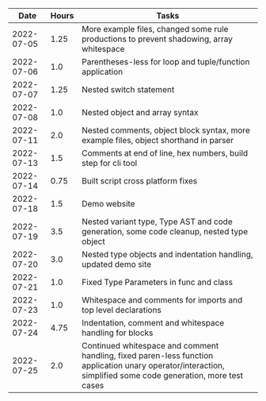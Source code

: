 | Date     | Hours | Tasks
|----------|-------|----------------------------------------------------------|
|2022-07-05| 1.25  | More example files, changed some rule productions to prevent shadowing, array whitespace
|2022-07-06| 1.0   | Parentheses-less for loop and tuple/function application
|2022-07-07| 1.25  | Nested switch statement
|2022-07-08| 1.0   | Nested object and array syntax
|2022-07-11| 2.0   | Nested comments, object block syntax, more example files, object shorthand in parser
|2022-07-13| 1.5   | Comments at end of line, hex numbers, build step for cli tool
|2022-07-14| 0.75  | Built script cross platform fixes
|2022-07-18| 1.5   | Demo website
|2022-07-19| 3.5   | Nested variant type, Type AST and code generation, some code cleanup, nested type object
|2022-07-20| 3.0   | Nested type objects and indentation handling, updated demo site
|2022-07-21| 1.0   | Fixed Type Parameters in func and class
|2022-07-23| 1.0   | Whitespace and comments for imports and top level declarations
|2022-07-24| 4.75  | Indentation, comment and whitespace handling for blocks
|2022-07-25| 2.0   | Continued whitespace and comment handling, fixed paren-less function application unary operator/interaction, simplified some code generation, more test cases
